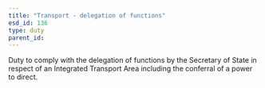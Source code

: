 ```yaml
---
title: "Transport - delegation of functions"
esd_id: 136
type: duty
parent_id:  
---
```


Duty to comply with the delegation of functions by the Secretary of State in respect of an Integrated Transport Area including the conferral of a power to direct. 

